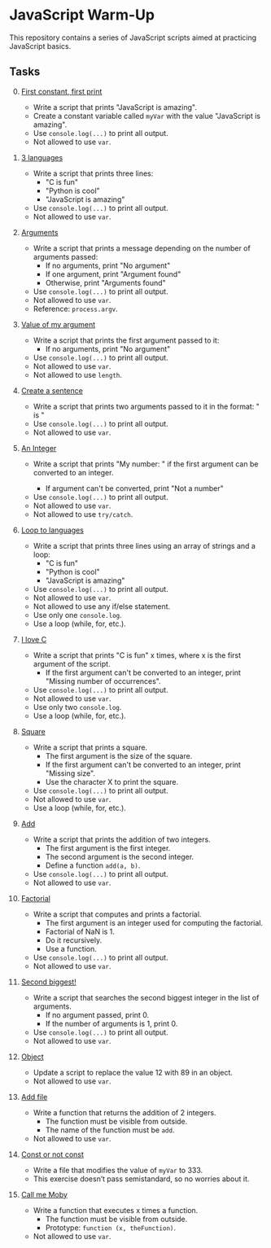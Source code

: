 # JavaScript Warm-Up

This repository contains a series of JavaScript scripts aimed at practicing JavaScript basics.

## Tasks

0. [First constant, first print](0-javascript_is_amazing.js)
    - Write a script that prints "JavaScript is amazing".
    - Create a constant variable called `myVar` with the value "JavaScript is amazing".
    - Use `console.log(...)` to print all output.
    - Not allowed to use `var`.

1. [3 languages](1-multi_languages.js)
    - Write a script that prints three lines:
        - "C is fun"
        - "Python is cool"
        - "JavaScript is amazing"
    - Use `console.log(...)` to print all output.
    - Not allowed to use `var`.

2. [Arguments](2-arguments.js)
    - Write a script that prints a message depending on the number of arguments passed:
        - If no arguments, print "No argument"
        - If one argument, print "Argument found"
        - Otherwise, print "Arguments found"
    - Use `console.log(...)` to print all output.
    - Not allowed to use `var`.
    - Reference: `process.argv`.

3. [Value of my argument](3-value_argument.js)
    - Write a script that prints the first argument passed to it:
        - If no arguments, print "No argument"
    - Use `console.log(...)` to print all output.
    - Not allowed to use `var`.
    - Not allowed to use `length`.

4. [Create a sentence](4-concat.js)
    - Write a script that prints two arguments passed to it in the format: " is "
    - Use `console.log(...)` to print all output.
    - Not allowed to use `var`.

5. [An Integer](5-to_integer.js)
    - Write a script that prints "My number: <first argument converted to an integer>" if the first argument can be converted to an integer.
        - If argument can't be converted, print "Not a number"
    - Use `console.log(...)` to print all output.
    - Not allowed to use `var`.
    - Not allowed to use `try/catch`.

6. [Loop to languages](6-multi_languages_loop.js)
    - Write a script that prints three lines using an array of strings and a loop:
        - "C is fun"
        - "Python is cool"
        - "JavaScript is amazing"
    - Use `console.log(...)` to print all output.
    - Not allowed to use `var`.
    - Not allowed to use any if/else statement.
    - Use only one `console.log`.
    - Use a loop (while, for, etc.).

7. [I love C](7-multi_c.js)
    - Write a script that prints "C is fun" x times, where x is the first argument of the script.
        - If the first argument can't be converted to an integer, print "Missing number of occurrences".
    - Use `console.log(...)` to print all output.
    - Not allowed to use `var`.
    - Use only two `console.log`.
    - Use a loop (while, for, etc.).

8. [Square](8-square.js)
    - Write a script that prints a square.
        - The first argument is the size of the square.
        - If the first argument can't be converted to an integer, print "Missing size".
        - Use the character X to print the square.
    - Use `console.log(...)` to print all output.
    - Not allowed to use `var`.
    - Use a loop (while, for, etc.).

9. [Add](9-add.js)
    - Write a script that prints the addition of two integers.
        - The first argument is the first integer.
        - The second argument is the second integer.
        - Define a function `add(a, b)`.
    - Use `console.log(...)` to print all output.
    - Not allowed to use `var`.

10. [Factorial](10-factorial.js)
    - Write a script that computes and prints a factorial.
        - The first argument is an integer used for computing the factorial.
        - Factorial of NaN is 1.
        - Do it recursively.
        - Use a function.
    - Use `console.log(...)` to print all output.
    - Not allowed to use `var`.

11. [Second biggest!](11-second_biggest.js)
    - Write a script that searches the second biggest integer in the list of arguments.
        - If no argument passed, print 0.
        - If the number of arguments is 1, print 0.
    - Use `console.log(...)` to print all output.
    - Not allowed to use `var`.

12. [Object](12-object.js)
    - Update a script to replace the value 12 with 89 in an object.
    - Not allowed to use `var`.

13. [Add file](13-add.js)
    - Write a function that returns the addition of 2 integers.
        - The function must be visible from outside.
        - The name of the function must be `add`.
    - Not allowed to use `var`.

14. [Const or not const](100-let_me_const.js)
    - Write a file that modifies the value of `myVar` to 333.
    - This exercise doesn’t pass semistandard, so no worries about it.

15. [Call me Moby](101-call_me_moby.js)
    - Write a function that executes x times a function.
        - The function must be visible from outside.
        - Prototype: `function (x, theFunction)`.
    - Not allowed to use `var`.
